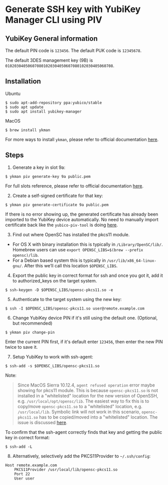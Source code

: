 # Generate SSH key with YubiKey Manager CLI using PIV

## YubiKey General information

The default PIN code is ```123456```. The default PUK code is ```12345678```.

The default 3DES management key (9B) is ```010203040506070801020304050607080102030405060708```.

## Installation

Ubuntu

```
$ sudo apt-add-repository ppa:yubico/stable
$ sudo apt update
$ sudo apt install yubikey-manager
```

MacOS

```
$ brew install ykman
```

For more ways to install `ykman`, please refer to official documentation [here](https://developers.yubico.com/yubikey-manager/).

## Steps

1. Generate a key in slot 9a: 

  ```
  $ ykman piv generate-key 9a public.pem
  ```

  For full slots reference, please refer to official documentation [here](https://developers.yubico.com/PIV/Introduction/Certificate_slots.html).

2. Create a self-signed certificate for that key: 

  ```
  $ ykman piv generate-certificate 9a public.pem
  ```

  If there is no error showing up, the generated certificate has already been imported to the YubiKey device automatically.
  No need to manually import certificate back like the `yubico-piv-tool` is doing [here](https://developers.yubico.com/PIV/Guides/SSH_with_PIV_and_PKCS11.html).

3. Find out where OpenSC has installed the pkcs11 module.
  - For OS X with binary installation this is typically in `/Library/OpenSC/lib/`. Homebrew users can use `export OPENSC_LIBS=$(brew --prefix opensc)/lib`.
  - For a Debian based system this is typically in `/usr/lib/x86_64-linux-gnu/`.
    After this we’ll call this location `$OPENSC_LIBS`.
    
4. Export the public key in correct format for ssh and once you got it, add it to authorized_keys on the target system.

  ```
  $ ssh-keygen -D $OPENSC_LIBS/opensc-pkcs11.so -e
  ```

5. Authenticate to the target system using the new key:

  ```
  $ ssh -I $OPENSC_LIBS/opensc-pkcs11.so user@remote.example.com
  ```
  
6. Change YubiKey device PIN if it's still using the default one. (Optional, but recommended)

  ```
  $ ykman piv change-pin
  ```
  
  Enter the current PIN first, if it's default enter `123456`, then enter the new PIN twice to save it.
  
7. Setup YubiKey to work with ssh-agent:

  ```
  $ ssh-add -s $OPENSC_LIBS/opensc-pkcs11.so
  ```
  
  Note:
  > Since MacOS Sierra 10.12.4, `agent refused operation` error maybe showing for pkcs11 module.
  > This is because `opensc-pkcs11.so` is not installed in a "whitelisted" location for the new version of OpenSSH, e.g. `/usr/local/opt/opensc/lib`.
  > The easiest way to fix this is to copy/move `opensc-pkcs11.so` to a "whitelisted" location, e.g. `/usr/local/lib`.
  > Symbolic link will not work in this scenario, `opensc-pkcs11.so` has to be copied/moved into a "whitelisted" location.
  > The issue is discussed [here](https://github.com/OpenSC/OpenSC/issues/1007).
  
  To confirm that the ssh-agent correctly finds that key and getting the public key in correct format:
  
  ```
  $ ssh-add -L
  ```
  
8. Alternatively, selectively add the PKCS11Provider to `~/.ssh/config`:
  
  ```
  Host remote.example.com
      PKCS11Provider /usr/local/lib/opensc-pkcs11.so
      Port 22
      User user
  ```
